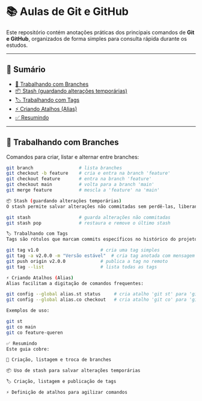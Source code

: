 # 📚 Aulas de Git e GitHub  

Este repositório contém anotações práticas dos principais comandos de **Git e GitHub**, organizados de forma simples para consulta rápida durante os estudos.  

---

## 📑 Sumário  

- [🌿 Trabalhando com Branches](#-trabalhando-com-branches)  
- [📦 Stash (guardando alterações temporárias)](#-stash-guardando-alterações-temporárias)  
- [🏷️ Trabalhando com Tags](#-trabalhando-com-tags)  
- [⚡ Criando Atalhos (Alias)](#-criando-atalhos-alias)  
- [✅ Resumindo](#-resumindo)  

---

## 🌿 Trabalhando com Branches  

Comandos para criar, listar e alternar entre branches:  

```bash
git branch                 # lista branches
git checkout -b feature    # cria e entra na branch 'feature'
git checkout feature       # entra na branch 'feature'
git checkout main          # volta para a branch 'main'
git merge feature          # mescla a 'feature' na 'main'

📦 Stash (guardando alterações temporárias)
O stash permite salvar alterações não commitadas sem perdê-las, liberando a área de trabalho: 

git stash                  # guarda alterações não commitadas
git stash pop              # restaura e remove o último stash

🏷️ Trabalhando com Tags
Tags são rótulos que marcam commits específicos no histórico do projeto:

git tag v1.0                       # cria uma tag simples
git tag -a v2.0.0 -m "Versão estável"  # cria tag anotada com mensagem
git push origin v2.0.0             # publica a tag no remoto
git tag --list                     # lista todas as tags

⚡ Criando Atalhos (Alias)
Alias facilitam a digitação de comandos frequentes:

git config --global alias.st status     # cria atalho 'git st' para 'git status'
git config --global alias.co checkout   # cria atalho 'git co' para 'git checkout'

Exemplos de uso:

git st
git co main
git co feature-queren

✅ Resumindo
Este guia cobre:

🌿 Criação, listagem e troca de branches

📦 Uso de stash para salvar alterações temporárias

🏷️ Criação, listagem e publicação de tags

⚡ Definição de atalhos para agilizar comandos